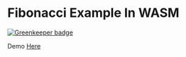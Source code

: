 # Fibonacci Example In WASM

[![Greenkeeper badge](https://badges.greenkeeper.io/shekohex/fibonacci-wasm.svg)](https://greenkeeper.io/)

Demo [Here](https://shekohex.github.io/fibonacci-wasm/)
